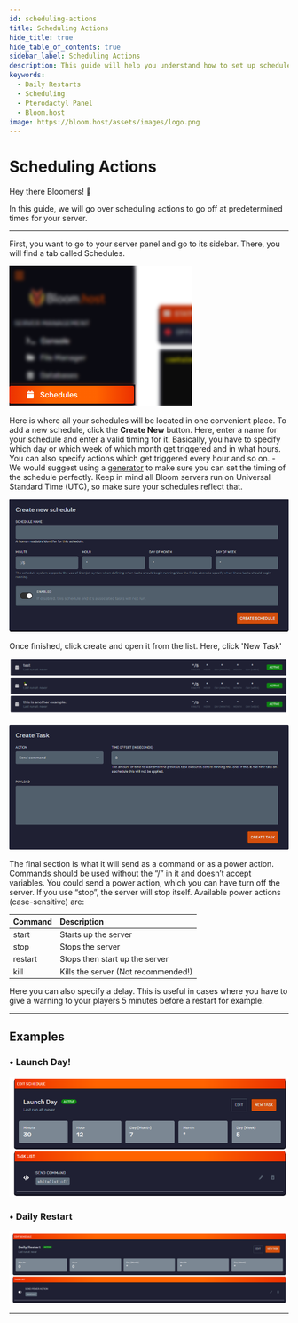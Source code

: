 ```yaml
---
id: scheduling-actions
title: Scheduling Actions
hide_title: true
hide_table_of_contents: true
sidebar_label: Scheduling Actions
description: This guide will help you understand how to set up schedules, like daily restarts using the pterodactyl panel.
keywords:
  - Daily Restarts
  - Scheduling
  - Pterodactyl Panel
  - Bloom.host
image: https://bloom.host/assets/images/logo.png
---
```

# Scheduling Actions

Hey there Bloomers! 👋

In this guide, we will go over scheduling actions to go off at predetermined times for your server. 

---

First, you want to go to your server panel and go to its sidebar. There, you will find a tab called Schedules.

![Bloom.host Scheduling Actions](../../static/img/scheduling-actions/scheduling-actions1.png)

Here is where all your schedules will be located in one convenient place. To add a new schedule, click the **Create New** button. Here, enter a name for your schedule and enter a valid timing for it. Basically, you have to specify which day or which week of which month get triggered and in what hours. You can also specify actions which get triggered every hour and so on. - We would suggest using a [generator](https://crontab.guru/) to make sure you can set the timing of the schedule perfectly. Keep in mind all Bloom servers run on Universal Standard Time (UTC), so make sure your schedules reflect that.

![Bloom.host Scheduling Actions](../../static/img/scheduling-actions/scheduling-actions2.png)

Once finished, click create and open it from the list. Here, click 'New Task'

![Bloom.host Scheduling Actions](../../static/img/scheduling-actions/scheduling-actions3.png)

![Bloom.host Scheduling Actions](../../static/img/scheduling-actions/scheduling-actions4.png)

The final section is what it will send as a command or as a power action. Commands should be used without the “/” in it and doesn’t accept variables. You could send a power action, which you can have turn off the server. If you use “stop”, the server will stop itself. Available power actions (case-sensitive) are:

| Command | Description                         | 
| :------ | :---------------------------------- |
| start   | Starts up the server                |
| stop    | Stops the server                    |
| restart | Stops then start up the server      |
| kill    | Kills the server (Not recommended!) |

Here you can also specify a delay. This is useful in cases where you have to give a warning to your players 5 minutes before a restart for example. 

---

## Examples

### • Launch Day!

![Bloom.host Scheduling Actions](../../static/img/scheduling-actions/scheduling-actions5.png)

### • Daily Restart

![Bloom.host Scheduling Actions](../../static/img/scheduling-actions/scheduling-actions6.png)

---